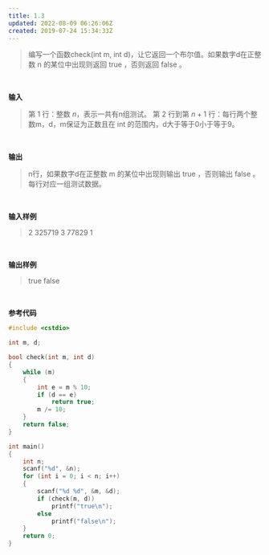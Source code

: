 ```yaml
---
title: 1.3
updated: 2022-08-09 06:26:06Z
created: 2019-07-24 15:34:33Z
---
```


>编写一个函数check(int m, int d)，让它返回一个布尔值。如果数字d在正整数 n 的某位中出现则返回 true ，否则返回 false 。 

<br>

**输入**
>第 1 行：整数 $n$，表示一共有n组测试。 
第 2 行到第 $n+1$ 行：每行两个整数m，d，m保证为正数且在 int 的范围内，d大于等于0小于等于9。

<br>

**输出**
>n行，如果数字d在正整数 m 的某位中出现则输出 true ，否则输出 false 。每行对应一组测试数据。

<br>

**输入样例**
>2
325719 3
77829 1

<br>

**输出样例**
>true
false

<br>

**参考代码**
```c++
#include <cstdio>

int m, d;

bool check(int m, int d)
{
    while (m)
    {
        int e = m % 10;
        if (d == e)
            return true;
        m /= 10;
    }
    return false;
}

int main()
{
    int n;
    scanf("%d", &n);
    for (int i = 0; i < n; i++)
    {
        scanf("%d %d", &m, &d);
        if (check(m, d))
            printf("true\n");
        else
            printf("false\n");
    }
    return 0;
}
```
